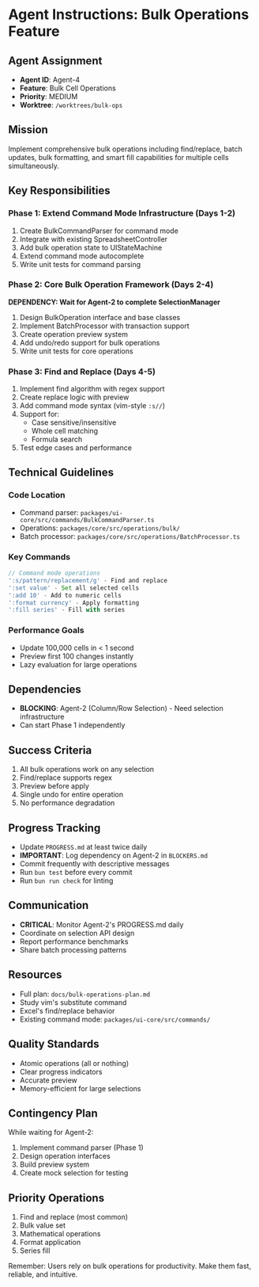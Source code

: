 # Agent Instructions: Bulk Operations Feature

## Agent Assignment
- **Agent ID**: Agent-4
- **Feature**: Bulk Cell Operations
- **Priority**: MEDIUM
- **Worktree**: `/worktrees/bulk-ops`

## Mission
Implement comprehensive bulk operations including find/replace, batch updates, bulk formatting, and smart fill capabilities for multiple cells simultaneously.

## Key Responsibilities

### Phase 1: Extend Command Mode Infrastructure (Days 1-2)
1. Create BulkCommandParser for command mode
2. Integrate with existing SpreadsheetController
3. Add bulk operation state to UIStateMachine
4. Extend command mode autocomplete
5. Write unit tests for command parsing

### Phase 2: Core Bulk Operation Framework (Days 2-4)
**DEPENDENCY: Wait for Agent-2 to complete SelectionManager**
1. Design BulkOperation interface and base classes
2. Implement BatchProcessor with transaction support
3. Create operation preview system
4. Add undo/redo support for bulk operations
5. Write unit tests for core operations

### Phase 3: Find and Replace (Days 4-5)
1. Implement find algorithm with regex support
2. Create replace logic with preview
3. Add command mode syntax (vim-style `:s//`)
4. Support for:
   - Case sensitive/insensitive
   - Whole cell matching
   - Formula search
5. Test edge cases and performance

## Technical Guidelines

### Code Location
- Command parser: `packages/ui-core/src/commands/BulkCommandParser.ts`
- Operations: `packages/core/src/operations/bulk/`
- Batch processor: `packages/core/src/operations/BatchProcessor.ts`

### Key Commands
```typescript
// Command mode operations
':s/pattern/replacement/g' - Find and replace
':set value' - Set all selected cells
':add 10' - Add to numeric cells
':format currency' - Apply formatting
':fill series' - Fill with series
```

### Performance Goals
- Update 100,000 cells in < 1 second
- Preview first 100 changes instantly
- Lazy evaluation for large operations

## Dependencies
- **BLOCKING**: Agent-2 (Column/Row Selection) - Need selection infrastructure
- Can start Phase 1 independently

## Success Criteria
1. All bulk operations work on any selection
2. Find/replace supports regex
3. Preview before apply
4. Single undo for entire operation
5. No performance degradation

## Progress Tracking
- Update `PROGRESS.md` at least twice daily
- **IMPORTANT**: Log dependency on Agent-2 in `BLOCKERS.md`
- Commit frequently with descriptive messages
- Run `bun test` before every commit
- Run `bun run check` for linting

## Communication
- **CRITICAL**: Monitor Agent-2's PROGRESS.md daily
- Coordinate on selection API design
- Report performance benchmarks
- Share batch processing patterns

## Resources
- Full plan: `docs/bulk-operations-plan.md`
- Study vim's substitute command
- Excel's find/replace behavior
- Existing command mode: `packages/ui-core/src/commands/`

## Quality Standards
- Atomic operations (all or nothing)
- Clear progress indicators
- Accurate preview
- Memory-efficient for large selections

## Contingency Plan
While waiting for Agent-2:
1. Implement command parser (Phase 1)
2. Design operation interfaces
3. Build preview system
4. Create mock selection for testing

## Priority Operations
1. Find and replace (most common)
2. Bulk value set
3. Mathematical operations
4. Format application
5. Series fill

Remember: Users rely on bulk operations for productivity. Make them fast, reliable, and intuitive.